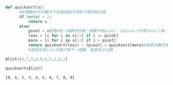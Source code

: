 

```python
def quicksort(x):
      #如果數列中的數字不到兩個就不用跑下面的程式碼
      if len(x) < 2:
          return x
      else:
          pivot = x[0]#統一用數列的第一個數作為pivot，比pivot小的放less[]裡，大的放more[]裡
          less = [i for i in x[1:] if i <= pivot]
          more = [i for i in x[1:] if i > pivot]
          return quicksort(less) + [pivot] + quicksort(more)#將新的數列重整，若less[]與more[]中還有兩個或以上的數字，則重複分類一次
          #直到所有list中都只剩下一個數，就會停止分類
```


```python
Alist=[4,7,3,0,9,8,5,1,6,2]
```


```python
quicksort(Alist)
```




    [0, 1, 2, 3, 4, 5, 6, 7, 8, 9]




```python

```


```python

```
